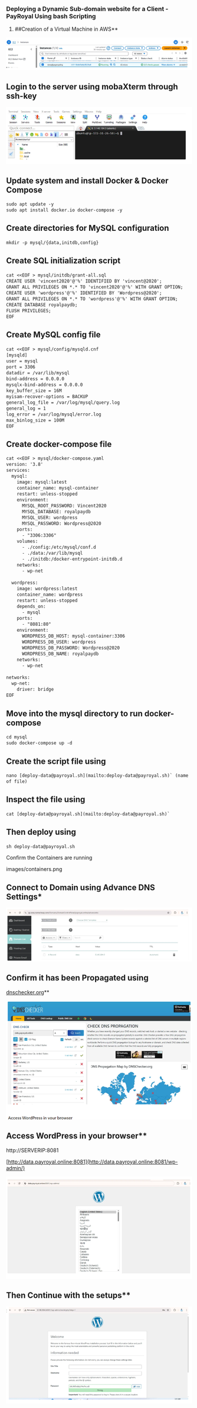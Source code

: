 ### Deploying a Dynamic Sub-domain website for a Client - PayRoyal Using bash Scripting

1. ##Creation of a Virtual Machine in AWS** 

![alt text](images/Vm.png)

## Login to the server using mobaXterm through ssh-key

![alt text](images/ssh.png)


## Update system and install Docker & Docker Compose

```
sudo apt update -y 
sudo apt install docker.io docker-compose -y

```

## Create directories for MySQL configuration
```
mkdir -p mysql/{data,initdb,config}
```

## Create SQL initialization script

```
cat <<EOF > mysql/initdb/grant-all.sql
CREATE USER 'vincent2020'@'%' IDENTIFIED BY 'vincent@2020';
GRANT ALL PRIVILEGES ON *.* TO 'vincent2020'@'%' WITH GRANT OPTION;
CREATE USER 'wordpress'@'%' IDENTIFIED BY 'Wordpress@2020';
GRANT ALL PRIVILEGES ON *.* TO 'wordpress'@'%' WITH GRANT OPTION;
CREATE DATABASE royalpaydb;
FLUSH PRIVILEGES;
EOF
```

## Create MySQL config file

```
cat <<EOF > mysql/config/mysqld.cnf
[mysqld]
user = mysql
port = 3306
datadir = /var/lib/mysql
bind-address = 0.0.0.0
mysqlx-bind-address = 0.0.0.0
key_buffer_size = 16M
myisam-recover-options = BACKUP
general_log_file = /var/log/mysql/query.log
general_log = 1
log_error = /var/log/mysql/error.log
max_binlog_size = 100M
EOF
```

## Create docker-compose file

```
cat <<EOF > mysql/docker-compose.yaml
version: '3.8'
services:
  mysql:
    image: mysql:latest
    container_name: mysql-container
    restart: unless-stopped
    environment:
      MYSQL_ROOT_PASSWORD: Vincent2020
      MYSQL_DATABASE: royalpaydb
      MYSQL_USER: wordpress
      MYSQL_PASSWORD: Wordpress@2020
    ports:
      - "3306:3306"
    volumes:
      - ./config:/etc/mysql/conf.d
      - ./data:/var/lib/mysql
      - ./initdb:/docker-entrypoint-initdb.d
    networks:
      - wp-net

  wordpress:
    image: wordpress:latest
    container_name: wordpress
    restart: unless-stopped
    depends_on:
      - mysql
    ports:
      - "8081:80"
    environment:
      WORDPRESS_DB_HOST: mysql-container:3306
      WORDPRESS_DB_USER: wordpress
      WORDPRESS_DB_PASSWORD: Wordpress@2020
      WORDPRESS_DB_NAME: royalpaydb
    networks:
      - wp-net

networks:
  wp-net:
    driver: bridge
EOF
```

## Move into the mysql directory to run docker-compose

```
cd mysql
sudo docker-compose up -d

```

## Create the script file using 

```
nano [deploy-data@payroyal.sh](mailto:deploy-data@payroyal.sh)` (name of file)

```

## Inspect the file using 

```
cat [deploy-data@payroyal.sh](mailto:deploy-data@payroyal.sh)` 
```

## Then deploy using 

```
sh deploy-data@payroyal.sh

```
 

Confirm the Containers are running 

images/containers.png

## Connect to Domain using Advance DNS Settings*

![alt text](<images/dns record.png>)

 
## Confirm it has been Propagated using

[dnschecker.org](http://dnschecker.org)** 

![alt text](images/dnschecker.png)

## Access WordPress in your browser**

http://SERVERIP:8081

[http://data.payroyal.online:8081](http://data.payroyal.online:8081/wp-admin/)

![alt text](images/livewebsite.png)

## Then Continue with the setups**

![alt text](images/setuppage.png)

